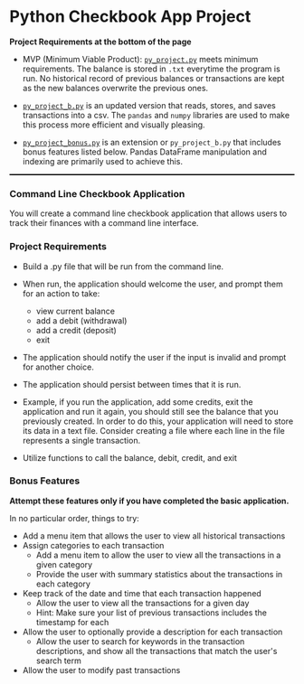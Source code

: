 # Python Checkbook App Project

**Project Requirements at the bottom of the page**

- MVP (Minimum Viable Product): [`py_project.py`](https://github.com/martin-reyes/checkbook_application_project/blob/main/py_project.py) meets minimum requirements. The balance is stored in `.txt` everytime the program is run. No historical record of previous balances or transactions are kept as the new balances overwrite the previous ones. 

- [`py_project_b.py`](https://github.com/martin-reyes/checkbook_application_project/blob/main/py_project_b.py) is an updated version that reads, stores, and saves transactions into a csv. The `pandas` and `numpy` libraries are used to make this process more efficient and visually pleasing.

- [`py_project_bonus.py`](https://github.com/martin-reyes/checkbook_application_project/blob/main/py_project_bonus.py) is an extension or `py_project_b.py` that includes bonus features listed below. Pandas DataFrame manipulation and indexing are primarily used to achieve this.


<div style="border: 1px solid black;"></div>



### Command Line Checkbook Application

You will create a command line checkbook application that allows users to track their finances with a command line interface.

### Project Requirements

- Build a .py file that will be run from the command line.

- When run, the application should welcome the user, and prompt them for an action to take:

    - view current balance
    - add a debit (withdrawal)
    - add a credit (deposit)
    - exit

- The application should notify the user if the input is invalid and prompt for another choice.

- The application should persist between times that it is run.

- Example, if you run the application, add some credits, exit the application and run it again, you should still see the balance that you previously created. In order to do this, your application will need to store its data in a text file. Consider creating a file where each line in the file represents a single transaction.

- Utilize functions to call the balance, debit, credit, and exit

### Bonus Features

**Attempt these features only if you have completed the basic application.**

In no particular order, things to try:

-  Add a menu item that allows the user to view all historical transactions
- Assign categories to each transaction
    - Add a menu item to allow the user to view all the transactions in a given category
    - Provide the user with summary statistics about the transactions in each category
- Keep track of the date and time that each transaction happened
    - Allow the user to view all the transactions for a given day
    - Hint: Make sure your list of previous transactions includes the timestamp for each
- Allow the user to optionally provide a description for each transaction
    - Allow the user to search for keywords in the transaction descriptions, and show all the transactions that match the user's search term
- Allow the user to modify past transactions